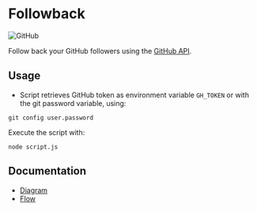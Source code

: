 # Followback
![GitHub](https://img.shields.io/badge/GitHub-181717?style=for-the-badge&logo=github&logoColor=white)

Follow back your GitHub followers using the [GitHub API](https://docs.github.com/en/rest).

## Usage
- Script retrieves GitHub token as environment variable `GH_TOKEN` or with the git password variable, using:
```shell
git config user.password
```
Execute the script with:
```shell
node script.js
```

## Documentation
- [Diagram](diagram.md)
- [Flow](flow.md)